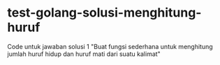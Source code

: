 # test-golang-solusi-menghitung-huruf
Code untuk jawaban solusi 1 "Buat fungsi sederhana untuk menghitung jumlah huruf hidup dan huruf mati dari suatu kalimat"
